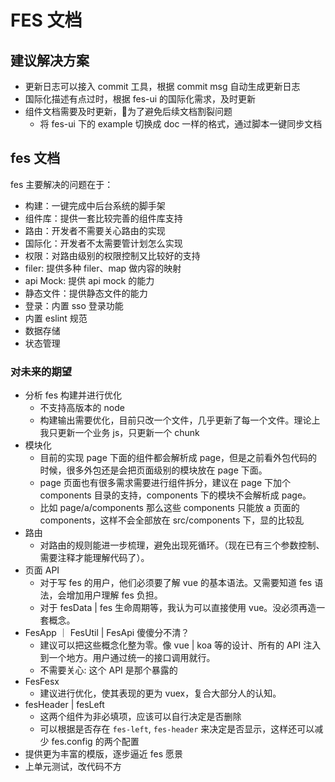 # FES 文档

## 建议解决方案

* 更新日志可以接入 commit 工具，根据 commit msg 自动生成更新日志
* 国际化描述有点过时，根据 fes-ui 的国际化需求，及时更新
* 组件文档需要及时更新，为了避免后续文档割裂问题
  * 将 fes-ui 下的 example 切换成 doc 一样的格式，通过脚本一键同步文档

## fes 文档

fes 主要解决的问题在于：

* 构建：一键完成中后台系统的脚手架
* 组件库：提供一套比较完善的组件库支持
* 路由：开发者不需要关心路由的实现
* 国际化：开发者不太需要管计划怎么实现
* 权限：对路由级别的权限控制又比较好的支持
* filer: 提供多种 filer、map 做内容的映射
* api Mock: 提供 api mock 的能力
* 静态文件：提供静态文件的能力
* 登录：内置 sso 登录功能
* 内置 eslint 规范
* 数据存储
* 状态管理

### 对未来的期望

* 分析 fes 构建并进行优化
  * 不支持高版本的 node
  * 构建输出需要优化，目前只改一个文件，几乎更新了每一个文件。理论上我只更新一个业务 js，只更新一个 chunk
* 模块化
  * 目前的实现 page 下面的组件都会解析成 page，但是之前看外包代码的时候，很多外包还是会把页面级别的模块放在 page 下面。
  * page 页面也有很多需求需要进行组件拆分，建议在 page 下加个 components 目录的支持，components 下的模块不会解析成 page。
  * 比如 page/a/components 那么这些 components 只能放 a 页面的 components，这样不会全部放在 src/components 下，显的比较乱
* 路由
  * 对路由的规则能进一步梳理，避免出现死循环。（现在已有三个参数控制、需要注释才能理解代码了）。
* 页面 API
  * 对于写 fes 的用户，他们必须要了解 vue 的基本语法。又需要知道 fes 语法，会增加用户理解 fes 负担。
  * 对于 fesData | fes 生命周期等，我认为可以直接使用 vue。没必须再造一套概念。
* FesApp ｜ FesUtil | FesApi 傻傻分不清？
  * 建议可以把这些概念化整为零。像 vue | koa 等的设计、所有的 API 注入到一个地方。用户通过统一的接口调用就行。
  * 不需要关心: 这个 API 是那个暴露的
* FesFesx
  * 建议进行优化，使其表现的更为 vuex，复合大部分人的认知。
* fesHeader | fesLeft
  * 这两个组件为非必填项，应该可以自行决定是否删除
  * 可以根据是否存在 `fes-left`, `fes-header` 来决定是否显示，这样还可以减少 fes.config 的两个配置
* 提供更为丰富的模版，逐步逼近 fes 愿景
* 上单元测试，改代码不方
